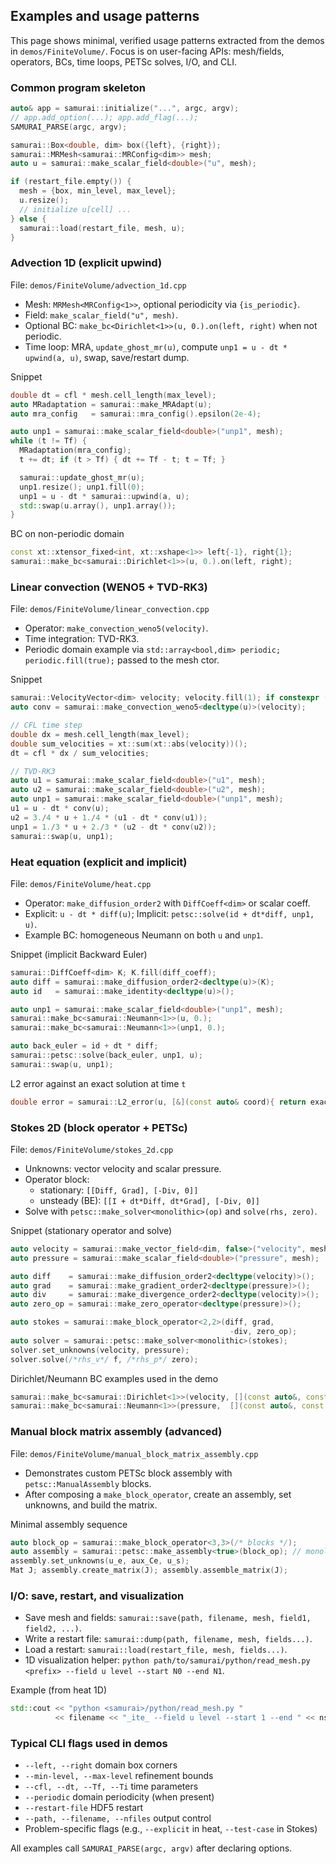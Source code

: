 ## Examples and usage patterns

This page shows minimal, verified usage patterns extracted from the demos in `demos/FiniteVolume/`. Focus is on user-facing APIs: mesh/fields, operators, BCs, time loops, PETSc solves, I/O, and CLI.

### Common program skeleton

```cpp
auto& app = samurai::initialize("...", argc, argv);
// app.add_option(...); app.add_flag(...);
SAMURAI_PARSE(argc, argv);

samurai::Box<double, dim> box({left}, {right});
samurai::MRMesh<samurai::MRConfig<dim>> mesh;
auto u = samurai::make_scalar_field<double>("u", mesh);

if (restart_file.empty()) {
  mesh = {box, min_level, max_level};
  u.resize();
  // initialize u[cell] ...
} else {
  samurai::load(restart_file, mesh, u);
}
```

### Advection 1D (explicit upwind)

File: `demos/FiniteVolume/advection_1d.cpp`

- Mesh: `MRMesh<MRConfig<1>>`, optional periodicity via `{is_periodic}`.
- Field: `make_scalar_field("u", mesh)`.
- Optional BC: `make_bc<Dirichlet<1>>(u, 0.).on(left, right)` when not periodic.
- Time loop: MRA, `update_ghost_mr(u)`, compute `unp1 = u - dt * upwind(a, u)`, swap, save/restart dump.

Snippet

```cpp
double dt = cfl * mesh.cell_length(max_level);
auto MRadaptation = samurai::make_MRAdapt(u);
auto mra_config   = samurai::mra_config().epsilon(2e-4);

auto unp1 = samurai::make_scalar_field<double>("unp1", mesh);
while (t != Tf) {
  MRadaptation(mra_config);
  t += dt; if (t > Tf) { dt += Tf - t; t = Tf; }

  samurai::update_ghost_mr(u);
  unp1.resize(); unp1.fill(0);
  unp1 = u - dt * samurai::upwind(a, u);
  std::swap(u.array(), unp1.array());
}
```

BC on non-periodic domain

```cpp
const xt::xtensor_fixed<int, xt::xshape<1>> left{-1}, right{1};
samurai::make_bc<samurai::Dirichlet<1>>(u, 0.).on(left, right);
```

### Linear convection (WENO5 + TVD-RK3)

File: `demos/FiniteVolume/linear_convection.cpp`

- Operator: `make_convection_weno5(velocity)`.
- Time integration: TVD-RK3.
- Periodic domain example via `std::array<bool,dim> periodic; periodic.fill(true);` passed to the mesh ctor.

Snippet

```cpp
samurai::VelocityVector<dim> velocity; velocity.fill(1); if constexpr (dim==2) velocity(1) = -1;
auto conv = samurai::make_convection_weno5<decltype(u)>(velocity);

// CFL time step
double dx = mesh.cell_length(max_level);
double sum_velocities = xt::sum(xt::abs(velocity))();
dt = cfl * dx / sum_velocities;

// TVD-RK3
auto u1 = samurai::make_scalar_field<double>("u1", mesh);
auto u2 = samurai::make_scalar_field<double>("u2", mesh);
auto unp1 = samurai::make_scalar_field<double>("unp1", mesh);
u1 = u - dt * conv(u);
u2 = 3./4 * u + 1./4 * (u1 - dt * conv(u1));
unp1 = 1./3 * u + 2./3 * (u2 - dt * conv(u2));
samurai::swap(u, unp1);
```

### Heat equation (explicit and implicit)

File: `demos/FiniteVolume/heat.cpp`

- Operator: `make_diffusion_order2` with `DiffCoeff<dim>` or scalar coeff.
- Explicit: `u - dt * diff(u)`; Implicit: `petsc::solve(id + dt*diff, unp1, u)`.
- Example BC: homogeneous Neumann on both `u` and `unp1`.

Snippet (implicit Backward Euler)

```cpp
samurai::DiffCoeff<dim> K; K.fill(diff_coeff);
auto diff = samurai::make_diffusion_order2<decltype(u)>(K);
auto id   = samurai::make_identity<decltype(u)>();

auto unp1 = samurai::make_scalar_field<double>("unp1", mesh);
samurai::make_bc<samurai::Neumann<1>>(u, 0.);
samurai::make_bc<samurai::Neumann<1>>(unp1, 0.);

auto back_euler = id + dt * diff;
samurai::petsc::solve(back_euler, unp1, u);
samurai::swap(u, unp1);
```

L2 error against an exact solution at time `t`

```cpp
double error = samurai::L2_error(u, [&](const auto& coord){ return exact_solution(coord, t, diff_coeff); });
```

### Stokes 2D (block operator + PETSc)

File: `demos/FiniteVolume/stokes_2d.cpp`

- Unknowns: vector velocity and scalar pressure.
- Operator block:
  - stationary: `[[Diff, Grad], [-Div, 0]]`
  - unsteady (BE): `[[I + dt*Diff, dt*Grad], [-Div, 0]]`
- Solve with `petsc::make_solver<monolithic>(op)` and `solve(rhs, zero)`.

Snippet (stationary operator and solve)

```cpp
auto velocity = samurai::make_vector_field<dim, false>("velocity", mesh);
auto pressure = samurai::make_scalar_field<double>("pressure", mesh);

auto diff    = samurai::make_diffusion_order2<decltype(velocity)>();
auto grad    = samurai::make_gradient_order2<decltype(pressure)>();
auto div     = samurai::make_divergence_order2<decltype(velocity)>();
auto zero_op = samurai::make_zero_operator<decltype(pressure)>();

auto stokes = samurai::make_block_operator<2,2>(diff, grad,
                                                 -div, zero_op);
auto solver = samurai::petsc::make_solver<monolithic>(stokes);
solver.set_unknowns(velocity, pressure);
solver.solve(/*rhs_v*/ f, /*rhs_p*/ zero);
```

Dirichlet/Neumann BC examples used in the demo

```cpp
samurai::make_bc<samurai::Dirichlet<1>>(velocity, [](const auto&, const auto&, const auto& x){ /* return vector */ });
samurai::make_bc<samurai::Neumann<1>>(pressure,  [](const auto&, const auto&, const auto& x){ /* return scalar */ });
```

### Manual block matrix assembly (advanced)

File: `demos/FiniteVolume/manual_block_matrix_assembly.cpp`

- Demonstrates custom PETSc block assembly with `petsc::ManualAssembly` blocks.
- After composing a `make_block_operator`, create an assembly, set unknowns, and build the matrix.

Minimal assembly sequence

```cpp
auto block_op = samurai::make_block_operator<3,3>(/* blocks */);
auto assembly = samurai::petsc::make_assembly<true>(block_op); // monolithic
assembly.set_unknowns(u_e, aux_Ce, u_s);
Mat J; assembly.create_matrix(J); assembly.assemble_matrix(J);
```

### I/O: save, restart, and visualization

- Save mesh and fields: `samurai::save(path, filename, mesh, field1, field2, ...)`.
- Write a restart file: `samurai::dump(path, filename, mesh, fields...)`.
- Load a restart: `samurai::load(restart_file, mesh, fields...)`.
- 1D visualization helper: `python path/to/samurai/python/read_mesh.py <prefix> --field u level --start N0 --end N1`.

Example (from heat 1D)

```cpp
std::cout << "python <samurai>/python/read_mesh.py "
          << filename << "_ite_ --field u level --start 1 --end " << nsave << std::endl;
```

### Typical CLI flags used in demos

- `--left, --right` domain box corners
- `--min-level, --max-level` refinement bounds
- `--cfl, --dt, --Tf, --Ti` time parameters
- `--periodic` domain periodicity (when present)
- `--restart-file` HDF5 restart
- `--path, --filename, --nfiles` output control
- Problem-specific flags (e.g., `--explicit` in heat, `--test-case` in Stokes)

All examples call `SAMURAI_PARSE(argc, argv)` after declaring options.
